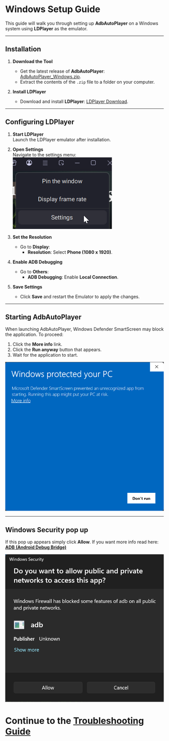 # Windows Setup Guide

This guide will walk you through setting up **AdbAutoPlayer** on a Windows system using **LDPlayer** as the emulator.

---

## Installation

1. **Download the Tool**  
   - Get the latest release of **AdbAutoPlayer**:  
     [AdbAutoPlayer_Windows.zip](https://github.com/yulesxoxo/AdbAutoPlayer/releases/latest).
   - Extract the contents of the `.zip` file to a folder on your computer.

2. **Install LDPlayer**  
   - Download and install **LDPlayer**: [LDPlayer Download](https://www.ldplayer.net/).

---

## Configuring LDPlayer

1. **Start LDPlayer**  
   Launch the LDPlayer emulator after installation.

2. **Open Settings**  
   Navigate to the settings menu:  
   ![LDPlayer Settings](../images/ld_player_settings.png)

3. **Set the Resolution**  
   - Go to **Display**:  
     - **Resolution**: Select **Phone (1080 x 1920)**.

4. **Enable ADB Debugging**  
   - Go to **Others**:  
     - **ADB Debugging**: Enable **Local Connection**.

5. **Save Settings**  
   - Click **Save** and restart the Emulator to apply the changes.

---

## Starting AdbAutoPlayer

When launching AdbAutoPlayer, Windows Defender SmartScreen may block the application. To proceed:  
1. Click the **More info** link.  
2. Click the **Run anyway** button that appears.  
3. Wait for the application to start.  

![Windows Protected Your PC](../images/windows/windows_protected_your_pc.png)

---

## Windows Security pop up

If this pop up appears simply click **Allow**. If you want more info read here: [**ADB (Android Debug Bridge)**](https://developer.android.com/tools/adb)

![windows_security_adb.png](../images/windows/windows_security_adb.png)

# Continue to the [Troubleshooting Guide](troubleshoot.md)
